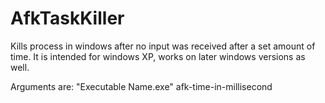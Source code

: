 # AfkTaskKiller
Kills process in windows after no input was received after a set amount of time.
It is intended for windows XP, works on later windows versions as well.

Arguments are: "Executable Name.exe" afk-time-in-millisecond

